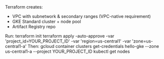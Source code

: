 Terraform creates:
- VPC with subnetwork & secondary ranges (VPC-native requirement)
- GKE Standard cluster + node pool
- Artifact Registry repo

Run:
  terraform init
  terraform apply -auto-approve -var 'project_id=YOUR_PROJECT_ID' -var 'region=us-central1' -var 'zone=us-central1-a'
Then:
  gcloud container clusters get-credentials hello-gke --zone us-central1-a --project YOUR_PROJECT_ID
  kubectl get nodes
